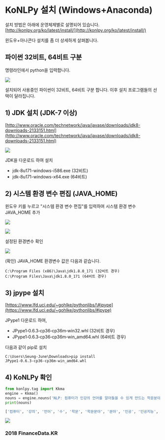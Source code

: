 # KoNLPy 설치 \(Windows+Anaconda\)

설치 방법은 아래에 운영체제별로 설명되어 있습니다.  
[http://konlpy.org/ko/latest/install/](http://konlpy.org/ko/latest/install/)

윈도우+아나콘다 설치를 좀 더 상세하게 살펴봅니다.

## 파이썬 32비트, 64비트 구분

명령라인에서 python을 입력합니다.

![](https://i.imgur.com/5Oy5SKj.png)

설치되어 사용중인 파이썬이 32비트, 64비트 구분 합니다. 이후 설치 프로그램들의 선택이 달라집니다.

## 1\) JDK 설치 \(JDK-7 이상\)

[http://www.oracle.com/technetwork/java/javase/downloads/jdk8-downloads-2133151.html](http://www.oracle.com/technetwork/java/javase/downloads/jdk8-downloads-2133151.html)

![](https://i.imgur.com/qxKNrmo.png)

JDK을 다운로드 하여 설치

* jdk-8u171-windows-i586.exe \(32비트\)
* jdk-8u171-windows-x64.exe \(64비트\)

## 2\) 시스템 환경 변수 편집 \(JAVA\_HOME\)

윈도우 키를 누르고 "시스템 환경 변수 편집"를 입력하여 시스템 환경 변수 JAVA\_HOME 추가

![](https://i.imgur.com/ueg22oB.png)

![](https://i.imgur.com/GwiMf4u.png)

설정된 환경변수 확인

![](https://i.imgur.com/7kyJHl5.png)

\(확인\) JAVA\_HOME 환경변수 값은 다음과 같습니다.

```text
C:\Program Files (x86)\Java\jdk1.8.0_171 (32비트 경우)
C:\Program Files\Java\jdk1.8.0_171 (64비트 경우)
```

## 3\) jpype 설치

[https://www.lfd.uci.edu/~gohlke/pythonlibs/\#jpype](https://www.lfd.uci.edu/~gohlke/pythonlibs/#jpype)

JPype1 다운로드 하여,

* JPype1‑0.6.3‑cp36‑cp36m‑win32.whl \(32비트 경우\)
* JPype1‑0.6.3‑cp36‑cp36m‑win\_amd64.whl \(64비트 경우\)

다음과 같이 pip로 설치

```text
C:\Users\Seung-June\Downloads>pip install JPype1‑0.6.3‑cp36‑cp36m‑win_amd64.whl
```

## 4\) KoNLPy 확인

```python
from konlpy.tag import Kkma
engine = Kkma()
nouns = engine.nouns('NLP: 컴퓨터가 인강의 언어를 알아들을 수 있게 만드는 학문분야. 인공지능의 하위 분야로, 일반적인 인공지능을 만들려던 1960년대의 시도가 실패한 후, 인간의 언어를 분석하고 처리하는 인공지능이 세분화 되면서 생긴 학문 분야. 흔히 우리가 아는 말하는 컴퓨터 및 인간과 대화하는 컴퓨터 관련 기술이 이 쪽에 속한다.')
print(nouns)
```

```python
['컴퓨터', '강의', '언어', '수', '학문', '학문분야', '분야', '인공', '인공지능', '지능', '하위', '일반적', '1960', '1960년대', '년대', '시도', '실패', '후', '인간', '분석', '처리', '세분화', '우리', '말', '대화', '관련', '기술', '쪽']
```

![](https://i.imgur.com/kdhtRvG.png)

### 2018 FinanceData.KR

